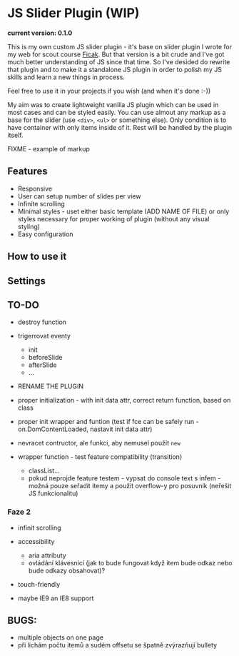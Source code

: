 # JS Slider Plugin (WIP)

__current version: 0.1.0__

This is my own custom JS slider plugin - it's base on slider plugin I wrote for my web for scout course [Ficak](http://www.ficak.skauting.cz). But that version is a bit crude and I've got much better understanding of JS since that time. So I've desided do rewrite that plugin and to make it a standalone JS plugin in order to polish my JS skills and learn a new things in process.

Feel free to use it in your projects if you wish (and when it's done :-))

My aim was to create lightweight vanilla JS plugin which can be used in most cases and can be styled easily. You can use almout any markup as a base for the slider (use `<div>`, `<ul>` or something else). Only condition is to have container with only items inside of it. Rest will be handled by the plugin itself.

FIXME - example of markup

## Features
- Responsive
- User can setup number of slides per view
- Infinite scrolling
- Minimal styles - uset either basic template (ADD NAME OF FILE) or only styles necessary for proper working of plugin (without any visual styling)
- Easy configuration

## How to use it

## Settings

## TO-DO

- destroy function

- trigerrovat eventy
    - init
    - beforeSlide
    - afterSlide
    - ...

- RENAME THE PLUGIN

- proper initialization - with init data attr, correct return function, based on class
- proper init wrapper and funtion (test if fce can be safely run - on.DomContentLoaded, nastavit init data attr)
- nevracet contructor, ale funkci, aby nemusel použít `new`
- wrapper function - test feature compatibility (transition)
    - classList...
    - pokud neprojde feature testem - vypsat do console text s infem - možná pouze seřadit itemy a použít overflow-y pro posuvník (neřešit JS funkcionalitu)

### Faze 2

- infinit scrolling

- accessibility
    - aria attributy
    - ovládání klávesnicí (jak to bude fungovat když item bude odkaz nebo bude odkazy obsahovat)?

- touch-friendly

- maybe IE9 an IE8 support

## BUGS:
- multiple objects on one page
- při lichám počtu itemů a sudém offsetu se špatně zvýrazňují bullety

